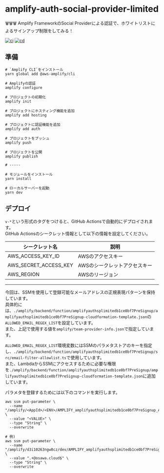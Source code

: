 # amplify-auth-social-provider-limited

🗑🗑🗑 Amplify FrameworkのSocial Providerによる認証で、ホワイトリストによるサインアップ制限をしてみる！  

[![ci](https://github.com/osawa-koki/amplify-auth-social-provider-limited/actions/workflows/ci.yml/badge.svg)](https://github.com/osawa-koki/amplify-auth-social-provider-limited/actions/workflows/ci.yml)
[![cd](https://github.com/osawa-koki/amplify-auth-social-provider-limited/actions/workflows/cd.yml/badge.svg)](https://github.com/osawa-koki/amplify-auth-social-provider-limited/actions/workflows/cd.yml)

## 準備

```shell
# `Amplify CLI`をインストール
yarn global add @aws-amplify/cli

# Amplifyの認証
amplify configure

# プロジェクトの初期化
amplify init

# プロジェクトにホスティング機能を追加
amplify add hosting

# プロジェクトに認証機能を追加  
amplify add auth

# プロジェクトをプッシュ
amplify push

# プロジェクトを公開
amplify publish

# -----

# モジュールをインストール
yarn install

# ローカルサーバーを起動
yarn dev
```

## デプロイ

`v-*`という形式のタグをつけると、GitHub Actionsで自動的にデプロイされます。  
GitHub Actionsのシークレット情報として以下の情報を設定してください。  

| シークレット名 | 説明 |
| --- | --- |
| AWS_ACCESS_KEY_ID | AWSのアクセスキー |
| AWS_SECRET_ACCESS_KEY | AWSのシークレットアクセスキー |
| AWS_REGION | AWSのリージョン |

---

今回は、SSMを使用して登録可能なメールアドレスの正規表現パターンを保持しています。  
具体的には、`./amplify/backend/function/amplifyauthsplimitedb1ce0bf7PreSignup/amplifyauthsplimitedb1ce0bf7PreSignup-cloudformation-template.json`の`ALLOWED_EMAIL_REGEX_LIST`を設定しています。  
また、上記で使用する値を`amplify/team-provider-info.json`で指定しています。  

`ALLOWED_EMAIL_REGEX_LIST`環境変数にはSSMのパラメタストアのキーを指定し、`./amplify/backend/function/amplifyauthsplimitedb1ce0bf7PreSignup/src/email-filter-allowlist.ts`で使用しています。  
また、LambdaからSSMにアクセスするために必要な権限を`./amplify/backend/function/amplifyauthsplimitedb1ce0bf7PreSignup/amplifyauthsplimitedb1ce0bf7PreSignup-cloudformation-template.json`に追加しています。  

パラメタを登録するためには以下のコマンドを実行します。  

```shell
aws ssm put-parameter \
  --name "/amplify/<AppId>/<ENV>/AMPLIFY_amplifyauthsplimitedb1ce0bf7PreSignup_ALLOWED_EMAIL_REGEX_LIST" \
  --value "<VALUE>" \
  --type "String" \
  --overwrite

# 例)
aws ssm put-parameter \
  --name "/amplify/d3i10263ngw8cz/dev/AMPLIFY_amplifyauthsplimitedb1ce0bf7PreSignup_ALLOWED_EMAIL_REGEX_LIST" \
  --value ".+@osawa.cloud$" \
  --type "String" \
  --overwrite
```
